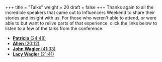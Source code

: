 +++
title = "Talks"
weight = 20
draft = false
+++
Thanks again to all the incredible speakers that came out to Influencers Weekend to share their stories and insight with us. For those who weren't able to attend, or were able to but want to relive parts of that experience, click the links below to listen to a few of the talks from the conference.

<ul>
    <li>
        <a href="/talks/Patricia_Influencers.mp3" alt="Patricia's Influcencers talk"><b>Patricia</b> (24:48)</a>
    </li>
    <li>
        <a href="/talks/Allen_Influencers.mp3" alt="Allen's Influcencers talk"><b>Allen</b> (20:12)</a>
    </li>
    <li>
        <a href="/talks/John_Influencers.mp3" alt="John Wagler's Influcencers talk"><b>John Wagler</b> (41:33)</a>
    </li>
    <li>
        <a href="/talks/Lacy_Influencers.mp3" alt="Lacy Wagler's Influcencers talk"><b>Lacy Wagler</b> (21:41)</a>
    </li>
</ul>